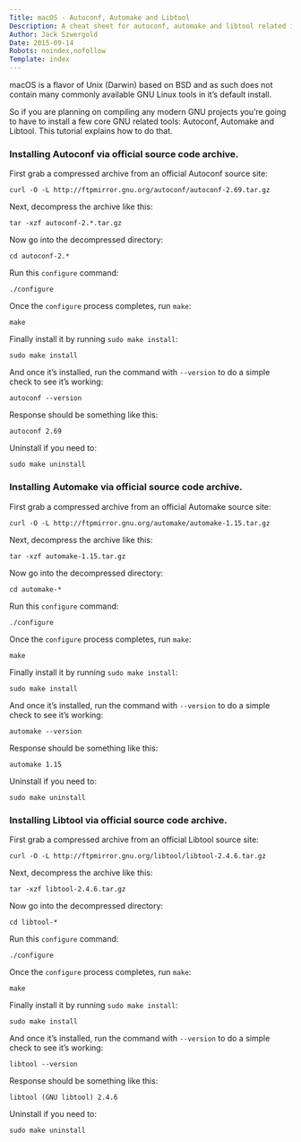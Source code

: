 ```yaml
---
Title: macOS - Autoconf, Automake and Libtool
Description: A cheat sheet for autoconf, automake and libtool related items.
Author: Jack Szwergold
Date: 2015-09-14
Robots: noindex,nofollow
Template: index
---
```


macOS is a flavor of Unix (Darwin) based on BSD and as such does not contain many commonly available GNU Linux tools in it’s default install.

So if you are planning on compiling any modern GNU projects you’re going to have to install a few core GNU related tools: Autoconf, Automake and Libtool. This tutorial explains how to do that.

### Installing Autoconf via official source code archive.

First grab a compressed archive from an official Autoconf source site:

    curl -O -L http://ftpmirror.gnu.org/autoconf/autoconf-2.69.tar.gz

Next, decompress the archive like this:

    tar -xzf autoconf-2.*.tar.gz

Now go into the decompressed directory:

    cd autoconf-2.*

Run this `configure` command:

    ./configure

Once the `configure` process completes, run `make`:

    make

Finally install it by running `sudo make install`:

    sudo make install

And once it’s installed, run the command with `--version` to do a simple check to see it’s working:

    autoconf --version

Response should be something like this:

    autoconf 2.69

Uninstall if you need to:

    sudo make uninstall

### Installing Automake via official source code archive.

First grab a compressed archive from an official Automake source site:

    curl -O -L http://ftpmirror.gnu.org/automake/automake-1.15.tar.gz

Next, decompress the archive like this:

    tar -xzf automake-1.15.tar.gz

Now go into the decompressed directory:

    cd automake-*

Run this `configure` command:

    ./configure

Once the `configure` process completes, run `make`:

    make

Finally install it by running `sudo make install`:

    sudo make install

And once it’s installed, run the command with `--version` to do a simple check to see it’s working:

    automake --version

Response should be something like this:

    automake 1.15

Uninstall if you need to:

    sudo make uninstall

### Installing Libtool via official source code archive.

First grab a compressed archive from an official Libtool source site:

    curl -O -L http://ftpmirror.gnu.org/libtool/libtool-2.4.6.tar.gz

Next, decompress the archive like this:

    tar -xzf libtool-2.4.6.tar.gz

Now go into the decompressed directory:

    cd libtool-*

Run this `configure` command:

    ./configure

Once the `configure` process completes, run `make`:

    make

Finally install it by running `sudo make install`:

    sudo make install

And once it’s installed, run the command with `--version` to do a simple check to see it’s working:

    libtool --version

Response should be something like this:

    libtool (GNU libtool) 2.4.6

Uninstall if you need to:

    sudo make uninstall
